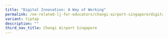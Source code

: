 ```yaml
---
title: "Digital Innovation: A Way of Working"
permalink: /ne-related-lj-for-educators/changi-airport-singapore/digital-innovation/
variant: tiptap
description: ""
third_nav_title: Changi Airport Singapore
---
```

